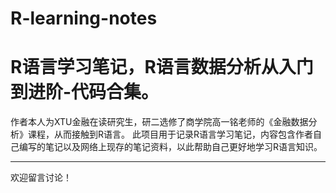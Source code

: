 # R-learning-notes
R语言学习笔记，R语言数据分析从入门到进阶-代码合集。
================================================
作者本人为XTU金融在读研究生，研二选修了商学院高一铭老师的《金融数据分析》课程，从而接触到R语言。
此项目用于记录R语言学习笔记，内容包含作者自己编写的笔记以及网络上现存的笔记资料，以此帮助自己更好地学习R语言知识。
**********
欢迎留言讨论！
